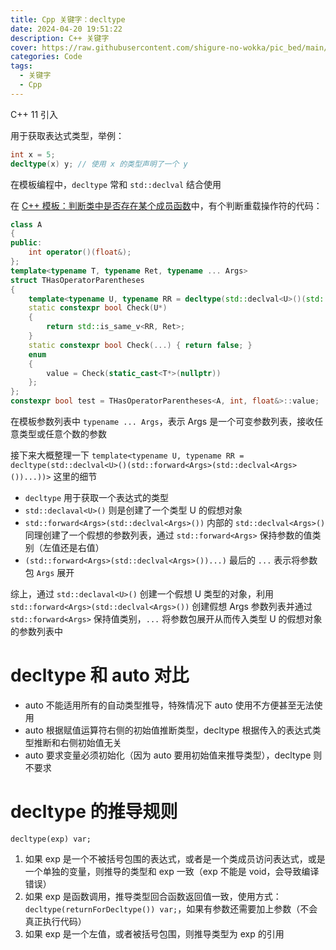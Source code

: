 ```yaml
---
title: Cpp 关键字：decltype
date: 2024-04-20 19:51:22
description: C++ 关键字
cover: https://raw.githubusercontent.com/shigure-no-wokka/pic_bed/main/imgs/family_code.jpg
categories: Code
tags:
  - 关键字
  - Cpp
---
```


C++ 11 引入

用于获取表达式类型，举例：
```cpp
int x = 5;
decltype(x) y; // 使用 x 的类型声明了一个 y
```

在模板编程中，`decltype` 常和 `std::declval` 结合使用

在 [C++ 模板：判断类中是否存在某个成员函数](../C++模板/C++模板：判断类中是否存在某个成员函数.md)中，有个判断重载操作符的代码：
```cpp
class A
{
public:
    int operator()(float&);
};
template<typename T, typename Ret, typename ... Args>
struct THasOperatorParentheses 
{
    template<typename U, typename RR = decltype(std::declval<U>()(std::forward<Args>(std::declval<Args>())...))>
    static constexpr bool Check(U*)
    {
        return std::is_same_v<RR, Ret>;
    }  
    static constexpr bool Check(...) { return false; }
    enum
    {
        value = Check(static_cast<T*>(nullptr))
    };
};
constexpr bool test = THasOperatorParentheses<A, int, float&>::value;
```

在模板参数列表中 `typename ... Args`，表示 Args 是一个可变参数列表，接收任意类型或任意个数的参数

接下来大概整理一下 `template<typename U, typename RR = decltype(std::declval<U>()(std::forward<Args>(std::declval<Args>())...))>` 这里的细节

-  `decltype` 用于获取一个表达式的类型
-  `std::declaval<U>()` 则是创建了一个类型 U 的假想对象
- `std::forward<Args>(std::declval<Args>())` 内部的 `std::declval<Args>()` 同理创建了一个假想的参数列表，通过 `std::forward<Args>` 保持参数的值类别（左值还是右值）
- `(std::forward<Args>(std::declval<Args>())...)` 最后的 `...` 表示将参数包 `Args` 展开

综上，通过 `std::declaval<U>()` 创建一个假想 U 类型的对象，利用 `std::forward<Args>(std::declval<Args>())` 创建假想 Args 参数列表并通过 `std::forward<Args>` 保持值类别，`...` 将参数包展开从而传入类型 U 的假想对象的参数列表中


# decltype 和 auto 对比

- auto 不能适用所有的自动类型推导，特殊情况下 auto 使用不方便甚至无法使用
- auto 根据赋值运算符右侧的初始值推断类型，decltype 根据传入的表达式类型推断和右侧初始值无关
- auto 要求变量必须初始化（因为 auto 要用初始值来推导类型），decltype 则不要求


# decltype 的推导规则

`decltype(exp) var;`

1. 如果 exp 是一个不被括号包围的表达式，或者是一个类成员访问表达式，或是一个单独的变量，则推导的类型和 exp 一致（exp 不能是 void，会导致编译错误）
2. 如果 exp 是函数调用，推导类型回合函数返回值一致，使用方式：`decltype(returnForDecltype()) var;`，如果有参数还需要加上参数（不会真正执行代码）
3. 如果 exp 是一个左值，或者被括号包围，则推导类型为 exp 的引用
